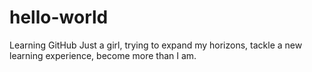 # hello-world
Learning GitHub
Just a girl, trying to expand my horizons, tackle a new learning experience, become more than I am.
